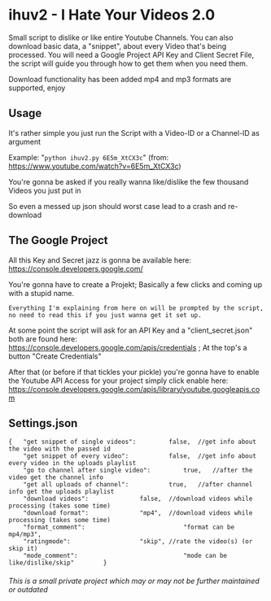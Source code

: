 # ihuv2 - I Hate Your Videos 2.0
Small script to dislike or like entire Youtube Channels.
You can also download basic data, a "snippet", about every Video that's being processed.
You will need a Google Project API Key and Client Secret File, 
the script will guide you through how to get them when you need them.

Download functionality has been added mp4 and mp3 formats are supported, enjoy

## Usage
It's rather simple you just run the Script with a Video-ID or a Channel-ID as argument

Example: "`python ihuv2.py 6E5m_XtCX3c`" (from: https://www.youtube.com/watch?v=6E5m_XtCX3c)

You're gonna be asked if you really wanna like/dislike the few thousand Videos you just put in

So even a messed up json should worst case lead to a crash and re-download

## The Google Project
All this Key and Secret jazz is gonna be available here: https://console.developers.google.com/

You're gonna have to create a Projekt; Basically a few clicks and coming up with a stupid name.

`Everything I'm explaining from here on will be prompted by the script, no need to read this if you just wanna get it set up.`

At some point the script will ask for an API Key and a "client_secret.json" both are found here:
https://console.developers.google.com/apis/credentials ; At the top's a button "Create Credentials"

After that (or before if that tickles your pickle) you're gonna have to enable the Youtube API Access for your project
simply click enable here: https://console.developers.google.com/apis/library/youtube.googleapis.com

## Settings.json
```
{	"get snippet of single videos": 	    false,  //get info about the video with the passed id
	"get snippet of every video": 		    false,  //get info about every video in the uploads playlist
	"go to channel after single video":         true,   //after the video get the channel info
	"get all uploads of channel": 		    true,   //after channel info get the uploads playlist
	"download videos": 			    false,  //download videos while processing (takes some time)
	"download format": 			    "mp4",  //download videos while processing (takes some time)
	"format_comment":                           "format can be mp4/mp3", 
	"ratingmode":				    "skip", //rate the video(s) (or skip it)
	"mode_comment":                             "mode can be like/dislike/skip"        }
```


###### This is a small private project which may or may not be further maintained or outdated
